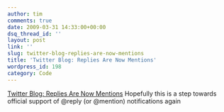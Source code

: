 ```yaml
---
author: tim
comments: true
date: 2009-03-31 14:33:00+00:00
dsq_thread_id: ''
layout: post
link: ''
slug: twitter-blog-replies-are-now-mentions
title: 'Twitter Blog: Replies Are Now Mentions'
wordpress_id: 198
category: Code
---
```


[Twitter Blog: Replies Are Now Mentions](http://blog.twitter.com/2009/03/replies-are-now-mentions.html) Hopefully this is a step towards official
support of @reply (or @mention) notifications again